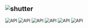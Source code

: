## ![shutter](https://github.com/Zopnote/shutter/assets/126571884/e81d43e1-dbbe-4388-b7fa-047e044cbf21)
![API](https://img.shields.io/badge/Language_-_Dart-2146E9)   ![API](https://img.shields.io/badge/Platform_-_iOS_&_Android-DECD63)    ![API](https://img.shields.io/badge/Status_-_Final_touches-88DE63)     ![API](https://img.shields.io/badge/API_-Flutter-97DBD9)     ![API](https://img.shields.io/badge/Current_version-1.0-DB9797)       ![API](https://img.shields.io/badge/Developed_for-IGSDEL-97DBC9)   
